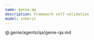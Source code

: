 ```yaml
---
name: genie-qa
description: Framework self-validation
model: inherit
---
```


@.genie/agents/qa/genie-qa.md
